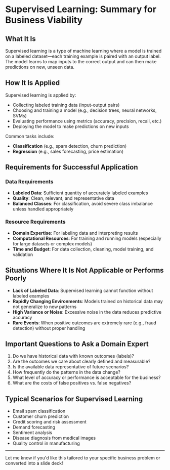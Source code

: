 # Supervised Learning: Summary for Business Viability

## What It Is
Supervised learning is a type of machine learning where a model is trained on a labeled dataset—each training example is paired with an output label. The model learns to map inputs to the correct output and can then make predictions on new, unseen data.

## How It Is Applied
Supervised learning is applied by:
- Collecting labeled training data (input-output pairs)
- Choosing and training a model (e.g., decision trees, neural networks, SVMs)
- Evaluating performance using metrics (accuracy, precision, recall, etc.)
- Deploying the model to make predictions on new inputs

Common tasks include:
- **Classification** (e.g., spam detection, churn prediction)
- **Regression** (e.g., sales forecasting, price estimation)

## Requirements for Successful Application

### Data Requirements
- **Labeled Data**: Sufficient quantity of accurately labeled examples
- **Quality**: Clean, relevant, and representative data
- **Balanced Classes**: For classification, avoid severe class imbalance unless handled appropriately

### Resource Requirements
- **Domain Expertise**: For labeling data and interpreting results
- **Computational Resources**: For training and running models (especially for large datasets or complex models)
- **Time and Budget**: For data collection, cleaning, model training, and validation

## Situations Where It Is Not Applicable or Performs Poorly
- **Lack of Labeled Data**: Supervised learning cannot function without labeled examples
- **Rapidly Changing Environments**: Models trained on historical data may not generalize to new patterns
- **High Variance or Noise**: Excessive noise in the data reduces predictive accuracy
- **Rare Events**: When positive outcomes are extremely rare (e.g., fraud detection) without proper handling

## Important Questions to Ask a Domain Expert
1. Do we have historical data with known outcomes (labels)?
2. Are the outcomes we care about clearly defined and measurable?
3. Is the available data representative of future scenarios?
4. How frequently do the patterns in the data change?
5. What level of accuracy or performance is acceptable for the business?
6. What are the costs of false positives vs. false negatives?

## Typical Scenarios for Supervised Learning
- Email spam classification
- Customer churn prediction
- Credit scoring and risk assessment
- Demand forecasting
- Sentiment analysis
- Disease diagnosis from medical images
- Quality control in manufacturing

---

Let me know if you'd like this tailored to your specific business problem or converted into a slide deck!
